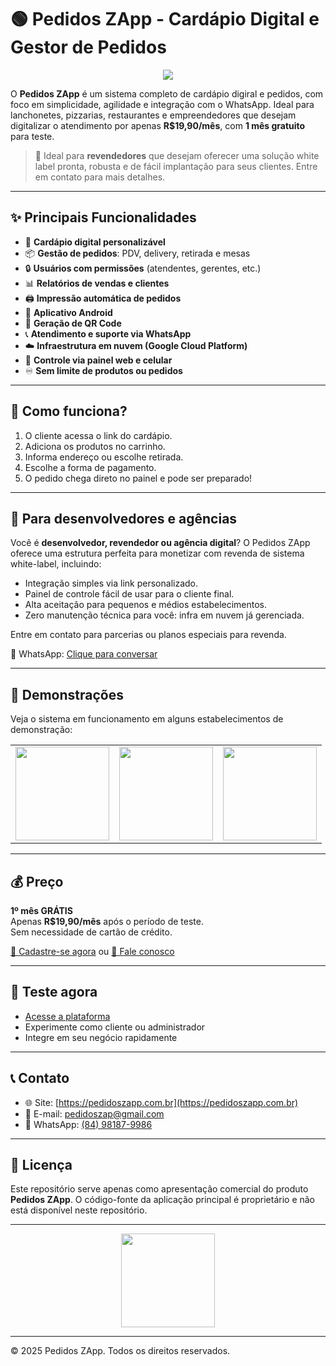# 🟢 Pedidos ZApp - Cardápio Digital e Gestor de Pedidos

<p align="center">
  <img src="https://pedidoszapp.com.br/static/landing/menu-digital-custom.png" style="max-width: 80%" />
</p>

O **Pedidos ZApp** é um sistema completo de cardápio digiral e pedidos, com foco em simplicidade, agilidade e integração com o WhatsApp. Ideal para lanchonetes, pizzarias, restaurantes e empreendedores que desejam digitalizar o atendimento por apenas **R$19,90/mês**, com **1 mês gratuito** para teste.

> 🚀 Ideal para **revendedores** que desejam oferecer uma solução white label pronta, robusta e de fácil implantação para seus clientes. Entre em contato para mais detalhes.

---

## ✨ Principais Funcionalidades

- 🧾 **Cardápio digital personalizável**
- 📦 **Gestão de pedidos**: PDV, delivery, retirada e mesas
- 🔒 **Usuários com permissões** (atendentes, gerentes, etc.)
- 📊 **Relatórios de vendas e clientes**
- 🖨️ **Impressão automática de pedidos**
- 📱 **Aplicativo Android**
- 🔗 **Geração de QR Code**
- 📞 **Atendimento e suporte via WhatsApp**
- ☁️ **Infraestrutura em nuvem (Google Cloud Platform)**
- 🔄 **Controle via painel web e celular**
- ♾️ **Sem limite de produtos ou pedidos**

---

## 🎯 Como funciona?

1. O cliente acessa o link do cardápio.
2. Adiciona os produtos no carrinho.
3. Informa endereço ou escolhe retirada.
4. Escolhe a forma de pagamento.
5. O pedido chega direto no painel e pode ser preparado!

---

## 💼 Para desenvolvedores e agências

Você é **desenvolvedor, revendedor ou agência digital**? O Pedidos ZApp oferece uma estrutura perfeita para monetizar com revenda de sistema white-label, incluindo:

- Integração simples via link personalizado.
- Painel de controle fácil de usar para o cliente final.
- Alta aceitação para pequenos e médios estabelecimentos.
- Zero manutenção técnica para você: infra em nuvem já gerenciada.

Entre em contato para parcerias ou planos especiais para revenda.

📲 WhatsApp: [Clique para conversar](https://wa.me/5584981279986?text=Olá,%20tenho%20interesse%20em%20revender%20o%20Pedidos%20ZApp!)

---

## 📸 Demonstrações

Veja o sistema em funcionamento em alguns estabelecimentos de demonstração:

| | | |
|:-:|:-:|:-:|
| <a href="https://pedidoszapp.com.br/paladare" target="_blank"><img src="https://storage.googleapis.com/zap-restaurantes-products/restaurants/67a27513ad2db68c4859e3c1-logo.jpg" style="width: 150px" /></a> | <a href="https://pedidoszapp.com.br/fastacai" target="_blank"><img src="https://storage.googleapis.com/zap-restaurantes-products/restaurants/6791664fad2a403b7865fdde-logo.png" style="width: 150px" /></a> | <a href="https://pedidoszapp.com.br/cantinho-doce" target="_blank"><img src="https://storage.googleapis.com/zap-restaurantes-products/restaurants/67da0d971bb785c1f690dba4-logo.jpg" style="width: 150px" /></a> |

---

## 💰 Preço

**1º mês GRÁTIS**  
Apenas **R$19,90/mês** após o período de teste.  
Sem necessidade de cartão de crédito.

[🔗 Cadastre-se agora](https://pedidoszapp.com.br/#signup) ou [💬 Fale conosco](https://wa.me/5584981279986?text=Olá,%20vim%20através%20do%20GitHub)

---

## 🧪 Teste agora

- [Acesse a plataforma](https://pedidoszapp.com.br)
- Experimente como cliente ou administrador
- Integre em seu negócio rapidamente

---

## 📞 Contato

- 🌐 Site: [https://pedidoszapp.com.br](https://pedidoszapp.com.br)
- 📧 E-mail: [pedidoszap@gmail.com](mailto:pedidoszap@gmail.com)
- 📱 WhatsApp: [(84) 98187-9986](https://wa.me/5584981279986?text=Olá)

---

## 📄 Licença

Este repositório serve apenas como apresentação comercial do produto **Pedidos ZApp**. O código-fonte da aplicação principal é proprietário e não está disponível neste repositório.

---

<p align="center">
  <a href="https://pedidoszapp.com.br" target="_blank">
    <img src="https://pedidoszapp.com.br/static/images/logo_transparent_small_new_white.png" style="width: 150px" />
  </a>
</p>

---

© 2025 Pedidos ZApp. Todos os direitos reservados.
